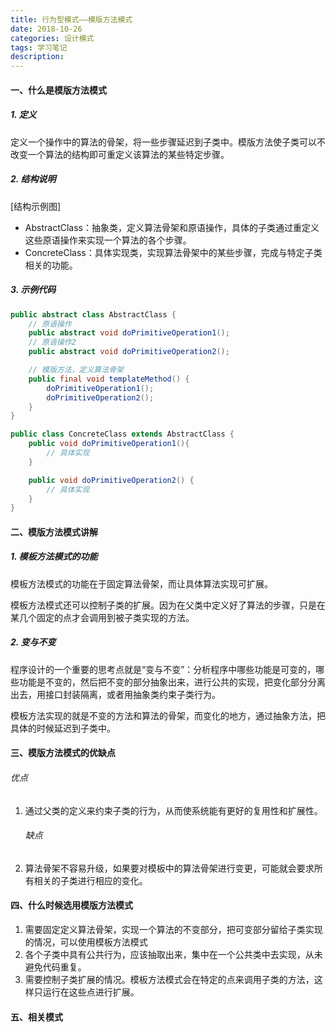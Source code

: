 ```yaml
---
title: 行为型模式——模版方法模式
date: 2018-10-26
categories: 设计模式
tags: 学习笔记
description: 
---
```


#### 一、什么是模版方法模式

##### 1. 定义

定义一个操作中的算法的骨架，将一些步骤延迟到子类中。模版方法使子类可以不改变一个算法的结构即可重定义该算法的某些特定步骤。

##### 2. 结构说明

[结构示例图]

- AbstractClass：抽象类，定义算法骨架和原语操作，具体的子类通过重定义这些原语操作来实现一个算法的各个步骤。
- ConcreteClass：具体实现类，实现算法骨架中的某些步骤，完成与特定子类相关的功能。

##### 3. 示例代码

```java
public abstract class AbstractClass {
    // 原语操作
    public abstract void doPrimitiveOperation1();
    // 原语操作2
    public abstract void doPrimitiveOperation2();

    // 模版方法，定义算法骨架
    public final void templateMethod() {
        doPrimitiveOperation1();
        doPrimitiveOperation2();
    }
}

public class ConcreteClass extends AbstractClass {
    public void doPrimitiveOperation1(){
        // 具体实现
    }

    public void doPrimitiveOperation2() {
        // 具体实现
    }
}
```

#### 二、模版方法模式讲解

##### 1. 模板方法模式的功能

模板方法模式的功能在于固定算法骨架，而让具体算法实现可扩展。

模板方法模式还可以控制子类的扩展。因为在父类中定义好了算法的步骤，只是在某几个固定的点才会调用到被子类实现的方法。

##### 2. 变与不变

程序设计的一个重要的思考点就是“变与不变”：分析程序中哪些功能是可变的，哪些功能是不变的，然后把不变的部分抽象出来，进行公共的实现，把变化部分分离出去，用接口封装隔离，或者用抽象类约束子类行为。

模板方法实现的就是不变的方法和算法的骨架，而变化的地方，通过抽象方法，把具体的时候延迟到子类中。

#### 三、模版方法模式的优缺点

###### 优点

1. 通过父类的定义来约束子类的行为，从而使系统能有更好的复用性和扩展性。

   ###### 缺点
2. 算法骨架不容易升级，如果要对模板中的算法骨架进行变更，可能就会要求所有相关的子类进行相应的变化。

#### 四、什么时候选用模版方法模式

1. 需要固定定义算法骨架，实现一个算法的不变部分，把可变部分留给子类实现的情况，可以使用模板方法模式
2. 各个子类中具有公共行为，应该抽取出来，集中在一个公共类中去实现，从未避免代码重复。
3. 需要控制子类扩展的情况。模板方法模式会在特定的点来调用子类的方法，这样只运行在这些点进行扩展。

#### 五、相关模式
